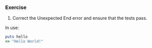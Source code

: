 ### Exercise

1. Correct the Unexpected End error and ensure that the tests pass.

In use:

```ruby
puts hello
=> "Hello World!"
```

